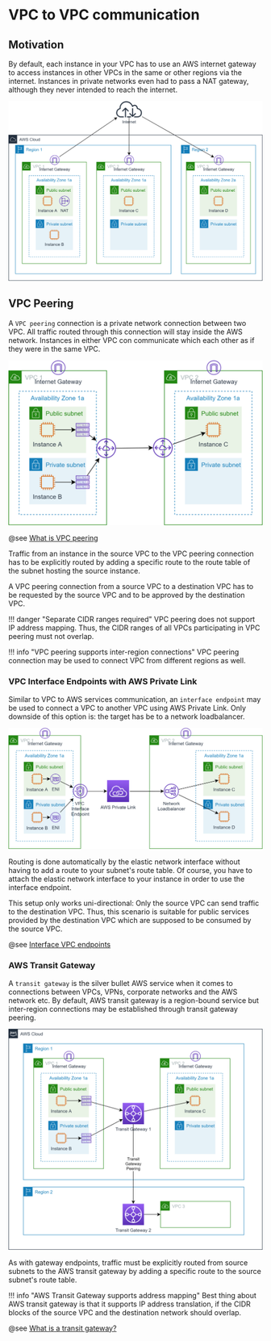 # VPC to VPC communication

## Motivation

By default, each instance in your VPC has to use an AWS internet gateway to access 
instances in other VPCs in the same or other regions via the internet. 
Instances in private networks even had to pass a NAT
gateway, although they never intended to reach the internet.

![VPC 2 VPC](img/aws_vpc_2_vpc_igw.png)

## VPC Peering

A `VPC peering` connection is a private network connection between two VPC. 
All traffic routed through this connection will stay inside the AWS network.
Instances in either VPC con communicate which each other as if they were in the same VPC. 

![VPC Peering](img/aws_vpc_2_vpc_peering.png)

@see [What is VPC peering](https://docs.aws.amazon.com/vpc/latest/peering/what-is-vpc-peering.html)

Traffic from an instance in the source VPC to the VPC peering connection has to be explicitly routed by
adding a specific route to the route table of the subnet hosting the source instance.

A VPC peering connection from a source VPC to a destination VPC has to be requested by the source VPC and to be approved by the destination VPC.

!!! danger "Separate CIDR ranges required"
    VPC peering does not support IP address mapping. Thus, the CIDR ranges of all VPCs participating 
    in VPC peering must not overlap.
    
!!! info "VPC peering supports inter-region connections"
    VPC peering connection may be used to connect VPC from different regions as well.
        
### VPC Interface Endpoints with AWS Private Link

Similar to VPC to AWS services communication, an `interface endpoint` may be used to connect a VPC to another
VPC using AWS Private Link. Only downside of this option is: the target has be to a network loadbalancer.

![VPC Interface Endpoints](img/aws_vpc_2_vpc_private_link.png)

Routing is done automatically by the elastic network interface without having to add a route to your subnet's route table.
Of course, you have to attach the elastic network interface to your instance in order to use the interface endpoint.

This setup only works uni-directional: Only the source VPC can send traffic to the destination VPC. Thus, this
scenario is suitable for public services provided by the destination VPC which are supposed to be consumed by
the source VPC.
 
@see [Interface VPC endpoints](https://docs.aws.amazon.com/vpc/latest/userguide/vpce-interface.html)

### AWS Transit Gateway

A `transit gateway` is the silver bullet AWS service when it comes to connections between VPCs, 
VPNs, corporate networks and the AWS network etc. By default, AWS transit gateway is a region-bound 
service but inter-region connections may be established through transit gateway peering.

![VPC Gateway Endpoints](img/aws_vpc_2_vpc_tgw.png)

As with gateway endpoints, traffic must be explicitly routed from source subnets to the AWS transit gateway 
by adding a specific route to the source subnet's route table.

!!! info "AWS Transit Gateway supports address mapping"
    Best thing about AWS transit gateway is that it supports IP address translation, if the CIDR blocks 
    of the source VPC and the destination network should overlap.
    
@see [What is a transit gateway?](https://docs.aws.amazon.com/vpc/latest/tgw/what-is-transit-gateway.html)
